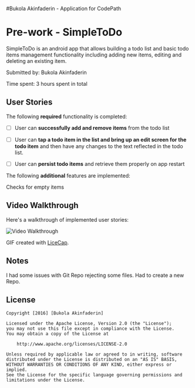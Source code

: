 #Bukola Akinfaderin - Application for CodePath
# Pre-work - SimpleToDo

SimpleToDo is an android app that allows building a todo list and basic todo items management functionality including adding new items, editing and deleting an existing item.

Submitted by: Bukola Akinfaderin

Time spent: 3 hours spent in total

## User Stories

The following **required** functionality is completed:

* [ ] User can **successfully add and remove items** from the todo list
* [ ] User can **tap a todo item in the list and bring up an edit screen for the todo item** and then have any changes to the text reflected in the todo list.
* [ ] User can **persist todo items** and retrieve them properly on app restart


The following **additional** features are implemented:

Checks for empty items

## Video Walkthrough 

Here's a walkthrough of implemented user stories:

<img src='http://imgur.com/KrucAUO' title='Video Walkthrough' width='' alt='Video Walkthrough' />

GIF created with [LiceCap](http://www.cockos.com/licecap/).

## Notes

I had some issues with Git Repo rejecting some files.  Had to create a new Repo.

## License

    Copyright [2016] [Bukola Akinfaderin]

    Licensed under the Apache License, Version 2.0 (the "License");
    you may not use this file except in compliance with the License.
    You may obtain a copy of the License at

        http://www.apache.org/licenses/LICENSE-2.0

    Unless required by applicable law or agreed to in writing, software
    distributed under the License is distributed on an "AS IS" BASIS,
    WITHOUT WARRANTIES OR CONDITIONS OF ANY KIND, either express or implied.
    See the License for the specific language governing permissions and
    limitations under the License.
